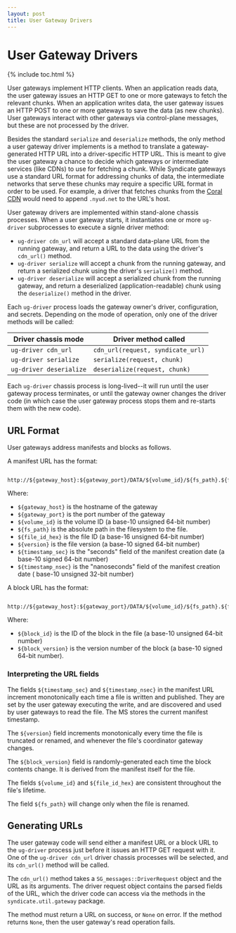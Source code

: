 ```yaml
---
layout: post
title: User Gateway Drivers
---
```


User Gateway Drivers
====================

{% include toc.html %}

User gateways implement HTTP clients.
When an application reads data, the user gateway issues an HTTP GET to one or
more gateways to fetch the relevant chunks.  When an application writes data,
the user gateway issues an HTTP POST to one or more gateways to save the data
(as new chunks).  User gateways interact with other gateways via control-plane
messages, but these are not processed by the driver.

Besides the standard `serialize` and
`deserialize` methods, the only method a user gateway driver implements is a
method to translate a gateway-generated HTTP URL into a driver-specific HTTP URL.
This is meant to give the user
gateway a chance to decide which gateways or intermediate services (like
CDNs) to use for fetching a chunk.  While Syndicate gateways use a standard URL
format for addressing chunks of data, the intermediate
networks that serve these chunks may require a specific URL format in order to
be used.  For example, a driver that fetches chunks from the [Coral
CDN](http://www.coralcdn.org) would need to append `.nyud.net` to the URL's
host.

User gateway drivers are implemented within stand-alone chassis processes.  When
a user gateway starts, it instantiates one or more `ug-driver` subprocesses to
execute a signle driver method:

* `ug-driver cdn_url` will accept a standard data-plane URL
from the running gateway, and return a URL to the data using the driver's
`cdn_url()` method.
* `ug-driver serialize` will accept a chunk from the running gateway, and return
a serialized chunk using the driver's `serialize()` method.
* `ug-driver deserialize` will accept a serialized chunk from the running gateway,
and return a deserialized (application-readable) chunk using the `deserialize()`
method in the driver.

Each `ug-driver` process loads the gateway owner's driver, configuration, and
secrets.  Depending on the mode of operation, only one of the driver methods
will be called:

| **Driver chassis mode** | **Driver method called**              |
| ----------------------- | --------------------------------------|
| `ug-driver cdn_url`     | `cdn_url(request, syndicate_url)`     |     
| `ug-driver serialize`   | `serialize(request, chunk)`           |
| `ug-driver deserialize` | `deserialize(request, chunk)`         |

Each `ug-driver` chassis process is long-lived--it will run until the
user gateway process terminates, or until the gateway owner changes the
driver code (in which case the user gateway process stops them and re-starts
them with the new code).

## URL Format

User gateways address manifests and blocks as follows.

A manifest URL has the format:

```
    http://${gateway_host}:${gateway_port}/DATA/${volume_id}/${fs_path}.${file_id_hex}.${version}/manifest.${timestamp_sec}.${timestamp_nsec}
```

Where:
   * `${gateway_host}` is the hostname of the gateway
   * `${gateway_port}` is the port number of the gateway
   * `${volume_id}` is the volume ID (a base-10 unsigned 64-bit number)
   * `${fs_path}` is the absolute path in the filesystem to the file.
   * `${file_id_hex}` is the file ID (a base-16 unsigned 64-bit number)
   * `${version}` is the file version (a base-10 signed 64-bit number)
   * `${timestamp_sec}` is the "seconds" field of the manifest creation date (a
     base-10 signed 64-bit number)
   * `${timestamp_nsec}` is the "nanoseconds" field of the manifest creation date (
     base-10 unsigned 32-bit number)

A block URL has the format:

```
    http://${gateway_host}:${gateway_port}/DATA/${volume_id}/${fs_path}.${file_id_hex}.${version}/${block_id}.${block_version}
```

Where:
   * `${block_id}` is the ID of the block in the file (a base-10 unsigned 64-bit
     number)
   * `${block_version}` is the version number of the block (a base-10 signed
     64-bit number).


### Interpreting the URL fields

The fields `${timestamp_sec}` and `${timestamp_nsec}` in the manifest URL
increment monotonically each time a file is written and published.  They are set
by the user gateway executing the write, and are discovered and used by user
gateways to read the file.  The MS stores the current manifest timestamp.

The `${version}` field increments monotonically every time the file is truncated
or renamed, and whenever the file's coordinator gateway changes.

The `${block_version}` field is randomly-generated each time the block contents
change.  It is derived from the manifest itself for the file.

The fields `${volume_id}` and `${file_id_hex}` are consistent throughout the
file's lifetime.

The field `${fs_path}` will change only when the file is renamed.

## Generating URLs

The user gateway code will send either a manifest URL or a block URL to the
`ug-driver` process just before it issues an HTTP GET request with it.  One of
the `ug-driver cdn_url` driver chassis processes will be selected, and its
`cdn_url()` method will be called.

The `cdn_url()` method takes a `SG_messages::DriverRequest` object and the URL
as its arguments.  The driver request object contains the parsed fields of the
URL, which the driver code can access via the methods in the
`syndicate.util.gateway` package.

The method must return a URL on success, or `None` on error.  If the
method returns `None`, then the user gateway's read operation fails.



